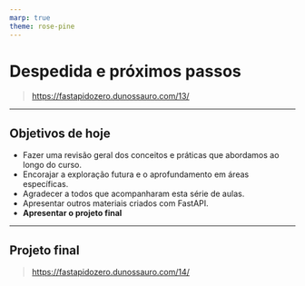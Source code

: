```yaml
---
marp: true
theme: rose-pine
---
```


# Despedida e próximos passos

> https://fastapidozero.dunossauro.com/13/

---

## Objetivos de hoje

- Fazer uma revisão geral dos conceitos e práticas que abordamos ao longo do curso.
- Encorajar a exploração futura e o aprofundamento em áreas específicas.
- Agradecer a todos que acompanharam esta série de aulas.
- Apresentar outros materiais criados com FastAPI.
- **Apresentar o projeto final**

---

## Projeto final

> https://fastapidozero.dunossauro.com/14/

<!-- mermaid.js -->
<script src="https://cdn.jsdelivr.net/npm/mermaid@10.9.1/dist/mermaid.min.js"></script>
<script>mermaid.initialize({startOnLoad:true,theme:'dark'});</script>
